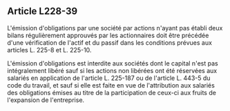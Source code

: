 Article L228-39
----
L'émission d'obligations par une société par actions n'ayant pas établi deux
bilans régulièrement approuvés par les actionnaires doit être précédée d'une
vérification de l'actif et du passif dans les conditions prévues aux articles L.
225-8 et L. 225-10.

L'émission d'obligations est interdite aux sociétés dont le capital n'est pas
intégralement libéré sauf si les actions non libérées ont été réservées aux
salariés en application de l'article L. 225-187 ou de l'article L. 443-5 du code
du travail, et sauf si elle est faite en vue de l'attribution aux salariés des
obligations émises au titre de la participation de ceux-ci aux fruits de
l'expansion de l'entreprise.
